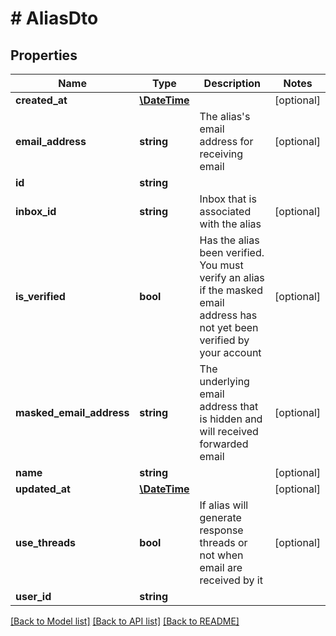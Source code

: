 # # AliasDto

## Properties

Name | Type | Description | Notes
------------ | ------------- | ------------- | -------------
**created_at** | [**\DateTime**](\DateTime) |  | [optional] 
**email_address** | **string** | The alias&#39;s email address for receiving email | [optional] 
**id** | **string** |  | 
**inbox_id** | **string** | Inbox that is associated with the alias | [optional] 
**is_verified** | **bool** | Has the alias been verified. You must verify an alias if the masked email address has not yet been verified by your account | [optional] 
**masked_email_address** | **string** | The underlying email address that is hidden and will received forwarded email | [optional] 
**name** | **string** |  | [optional] 
**updated_at** | [**\DateTime**](\DateTime) |  | [optional] 
**use_threads** | **bool** | If alias will generate response threads or not when email are received by it | [optional] 
**user_id** | **string** |  | 

[[Back to Model list]](../../README#documentation-for-models) [[Back to API list]](../../README#documentation-for-api-endpoints) [[Back to README]](../../README)


